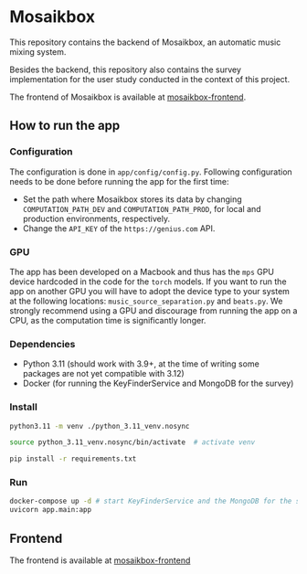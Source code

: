 # Mosaikbox

This repository contains the backend of Mosaikbox, an automatic music mixing system.

Besides the backend, this repository also contains the survey implementation for the user study conducted in the context of this project.

The frontend of Mosaikbox is available at [mosaikbox-frontend](github.com/...).


## How to run the app

### Configuration
The configuration is done in `app/config/config.py`. Following configuration needs to be done before running the app for the first time:
- Set the path where Mosaikbox stores its data by changing `COMPUTATION_PATH_DEV` and `COMPUTATION_PATH_PROD`, for local and production environments, respectively.
- Change the `API_KEY` of the `https://genius.com` API.

### GPU
The app has been developed on a Macbook and thus has the `mps` GPU device hardcoded in the code for the `torch` models.
If you want to run the app on another GPU you will have to adopt the device type to your system at the following locations: `music_source_separation.py` and `beats.py`.
We strongly recommend using a GPU and discourage from running the app on a CPU, as the computation time is significantly longer.

### Dependencies
- Python 3.11 (should work with 3.9+, at the time of writing some packages are not yet compatible with 3.12)
- Docker (for running the KeyFinderService and MongoDB for the survey)

### Install
```sh
python3.11 -m venv ./python_3.11_venv.nosync

source python_3.11_venv.nosync/bin/activate  # activate venv

pip install -r requirements.txt
```

### Run
```sh
docker-compose up -d # start KeyFinderService and the MongoDB for the survey
uvicorn app.main:app
```

## Frontend
The frontend is available at [mosaikbox-frontend](https://github.com/robaerd/mosaikbox)
